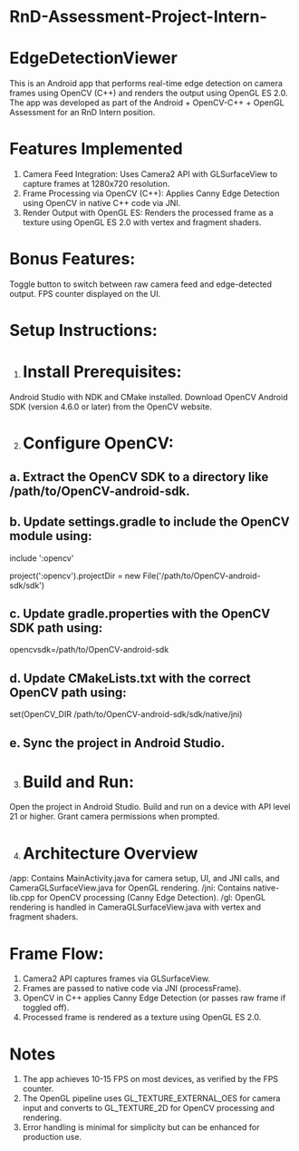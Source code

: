 # RnD-Assessment-Project-Intern-
# EdgeDetectionViewer
This is an Android app that performs real-time edge detection on camera frames using OpenCV (C++) and renders the output using OpenGL ES 2.0. The app was developed as part of the Android + OpenCV-C++ + OpenGL Assessment for an RnD Intern position.

# Features Implemented
1. Camera Feed Integration: Uses Camera2 API with GLSurfaceView to capture frames at 1280x720 resolution.
2. Frame Processing via OpenCV (C++): Applies Canny Edge Detection using OpenCV in native C++ code via JNI.
3. Render Output with OpenGL ES: Renders the processed frame as a texture using OpenGL ES 2.0 with vertex and fragment shaders.
   
# Bonus Features:
Toggle button to switch between raw camera feed and edge-detected output.
FPS counter displayed on the UI.

# Setup Instructions:

1. # Install Prerequisites:
Android Studio with NDK and CMake installed.
Download OpenCV Android SDK (version 4.6.0 or later) from the OpenCV website.

2. # Configure OpenCV:

## a. Extract the OpenCV SDK to a directory like /path/to/OpenCV-android-sdk.
## b. Update settings.gradle to include the OpenCV module using:

include ':opencv'

project(':opencv').projectDir = new File('/path/to/OpenCV-android-sdk/sdk')


## c. Update gradle.properties with the OpenCV SDK path using:

opencvsdk=/path/to/OpenCV-android-sdk


## d. Update CMakeLists.txt with the correct OpenCV path using:

set(OpenCV_DIR /path/to/OpenCV-android-sdk/sdk/native/jni)


## e. Sync the project in Android Studio.


3. # Build and Run:
Open the project in Android Studio.
Build and run on a device with API level 21 or higher.
Grant camera permissions when prompted.

4. # Architecture Overview

/app: Contains MainActivity.java for camera setup, UI, and JNI calls, and CameraGLSurfaceView.java for OpenGL rendering.
/jni: Contains native-lib.cpp for OpenCV processing (Canny Edge Detection).
/gl: OpenGL rendering is handled in CameraGLSurfaceView.java with vertex and fragment shaders.
# Frame Flow:
 1. Camera2 API captures frames via GLSurfaceView.
 2. Frames are passed to native code via JNI (processFrame).
 3. OpenCV in C++ applies Canny Edge Detection (or passes raw frame if toggled off).
 4. Processed frame is rendered as a texture using OpenGL ES 2.0.

# Notes
 1. The app achieves 10-15 FPS on most devices, as verified by the FPS counter.
 2. The OpenGL pipeline uses GL_TEXTURE_EXTERNAL_OES for camera input and converts to GL_TEXTURE_2D for OpenCV processing and rendering.
 3. Error handling is minimal for simplicity but can be enhanced for production use.


